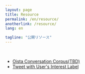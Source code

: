 ```yaml
---
layout: page
title: Resource
permalink: /en/resource/
anotherlink: /resource/
lang: en

tagline: "公開リソース"
---
```


<br>

- [Oista Conversation Corpus(TBD)](https://github.com/50kawa)
- [Tweet with User's Interest Label](https://github.com/tanaka504/TweetCorpus_with_InterestLabel)
